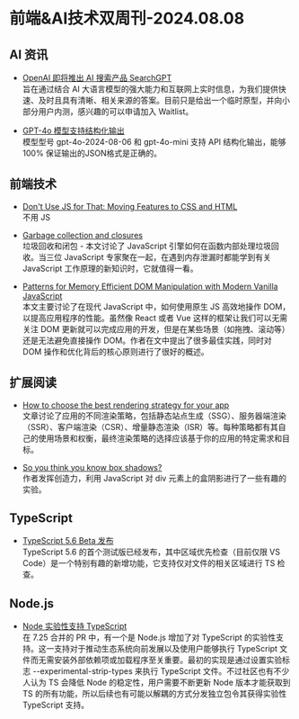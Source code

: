 # 前端&AI技术双周刊-2024.08.08

## AI 资讯
- [OpenAI 即将推出 AI 搜索产品 SearchGPT](https://openai.com/index/searchgpt-prototype/)
<br>旨在通过结合 AI 大语言模型的强大能力和互联网上实时信息，为我们提供快速、及时且具有清晰、相关来源的答案。目前只是给出一个临时原型，并向小部分用户内测，感兴趣的可以申请加入 Waitlist。

- [GPT-4o 模型支持结构化输出](https://openai.com/index/introducing-structured-outputs-in-the-api/)
<br>模型型号 gpt-4o-2024-08-06 和 gpt-4o-mini 支持 API 结构化输出，能够 100% 保证输出的JSON格式是正确的。

## 前端技术
- [Don't Use JS for That: Moving Features to CSS and HTML](https://www.youtube.com/watch?v=IP_rtWEMR0o)
<br>不用 JS

- [Garbage collection and closures](https://jakearchibald.com/2024/garbage-collection-and-closures/)
<br>垃圾回收和闭包 - 本文讨论了 JavaScript 引擎如何在函数内部处理垃圾回收。当三位 JavaScript 专家聚在一起，在遇到内存泄漏时都能学到有关 JavaScript 工作原理的新知识时，它就值得一看。

- [Patterns for Memory Efficient DOM Manipulation with Modern Vanilla JavaScript](https://frontendmasters.com/blog/patterns-for-memory-efficient-dom-manipulation/)
<br>本文主要讨论了在现代 JavaScript 中，如何使用原生 JS 高效地操作 DOM，以提高应用程序的性能。虽然像 React 或者 Vue 这样的框架让我们可以无需关注 DOM 更新就可以完成应用的开发，但是在某些场景（如拖拽、滚动等）还是无法避免直接操作 DOM。作者在文中提出了很多最佳实践，同时对 DOM 操作和优化背后的核心原则进行了很好的概述。

## 扩展阅读
- [How to choose the best rendering strategy for your app](https://vercel.com/blog/how-to-choose-the-best-rendering-strategy-for-your-app)
<br>文章讨论了应用的不同渲染策略，包括静态站点生成（SSG）、服务器端渲染（SSR）、客户端渲染（CSR）、增量静态渲染（ISR）等。每种策略都有其自己的使用场景和权衡，最终渲染策略的选择应该基于你的应用的特定需求和目标。

- [So you think you know box shadows?](https://dgerrells.com/blog/how-not-to-use-box-shadows)
<br>作者发挥创造力，利用 JavaScript 对 div 元素上的盒阴影进行了一些有趣的实验。

## TypeScript
- [TypeScript 5.6 Beta 发布](https://devblogs.microsoft.com/typescript/announcing-typescript-5-6-beta/)
<br>TypeScript 5.6 的首个测试版已经发布，其中区域优先检查（目前仅限 VS Code）是一个特别有趣的新增功能，它支持仅对文件的相关区域进行 TS 检查。

## Node.js
- [Node 实验性支持 TypeScript](https://socket.dev/blog/node-js-adds-experimental-support-for-typescript)
<br>在 7.25 合并的 PR 中，有一个是 Node.js 增加了对 TypeScript 的实验性支持。这一支持对于推动生态系统向前发展以及使用户能够执行 TypeScript 文件而无需安装外部依赖项或加载程序至关重要。最初的实现是通过设置实验标志 --experimental-strip-types 来执行 TypeScript 文件。不过社区也有不少人认为 TS 会降低 Node 的稳定性，用户需要不断更新 Node 版本才能获取到 TS 的所有功能，所以后续也有可能以解耦的方式分发独立包令其获得实验性 TypeScript 支持。

